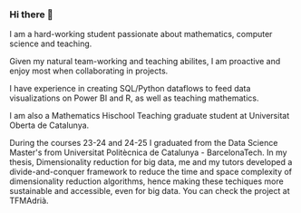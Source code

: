 ### Hi there 👋

I am a hard-working student passionate about mathematics, computer science and teaching.

Given my natural team-working and teaching abilites, I am proactive and enjoy most when collaborating in projects.

I have experience in creating SQL/Python dataflows to feed data visualizations on Power BI and R, as well as teaching mathematics.

I am also a Mathematics Hischool Teaching graduate student at Universitat Oberta de Catalunya.

During the courses 23-24 and 24-25 I graduated from the Data Science Master's from Universitat Politècnica de Catalunya - BarcelonaTech. In my thesis, Dimensionality reduction for big data, me and my tutors developed a divide-and-conquer framework to reduce the time and space complexity of dimensionality reduction algorithms, hence making these techiques more sustainable and accessible, even for big data. You can check the project at TFMAdrià.

